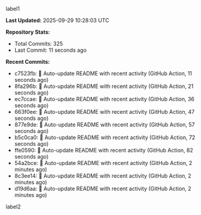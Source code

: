 
label1 
<!-- ACTIVITY_START -->
**Last Updated:** 2025-09-29 10:28:03 UTC

**Repository Stats:**
- Total Commits: 325
- Last Commit: 11 seconds ago

**Recent Commits:**
- c7523fb: 🤖 Auto-update README with recent activity (GitHub Action, 11 seconds ago)
- 8fa296b: 🤖 Auto-update README with recent activity (GitHub Action, 21 seconds ago)
- ec7ccae: 🤖 Auto-update README with recent activity (GitHub Action, 36 seconds ago)
- 663f0ee: 🤖 Auto-update README with recent activity (GitHub Action, 47 seconds ago)
- 877e9de: 🤖 Auto-update README with recent activity (GitHub Action, 57 seconds ago)
- b5c0ca0: 🤖 Auto-update README with recent activity (GitHub Action, 72 seconds ago)
- ffe0590: 🤖 Auto-update README with recent activity (GitHub Action, 82 seconds ago)
- 54a2bce: 🤖 Auto-update README with recent activity (GitHub Action, 2 minutes ago)
- 8c3ee14: 🤖 Auto-update README with recent activity (GitHub Action, 2 minutes ago)
- d19d6aa: 🤖 Auto-update README with recent activity (GitHub Action, 2 minutes ago)
<!-- ACTIVITY_END -->

label2
